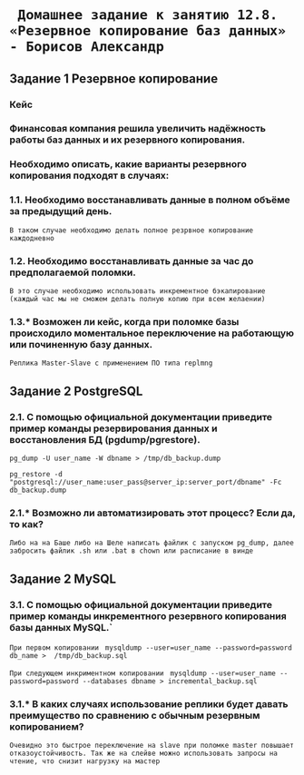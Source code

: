 # ` Домашнее задание к занятию 12.8. «Резервное копирование баз данных» - Борисов Александр`

## Задание 1 Резервное копирование

### Кейс

### Финансовая компания решила увеличить надёжность работы баз данных и их резервного копирования.

### Необходимо описать, какие варианты резервного копирования подходят в случаях:

### 1.1. Необходимо восстанавливать данные в полном объёме за предыдущий день.
`В таком случае необходимо делать полное резрвное копирование каждодневно`

### 1.2. Необходимо восстанавливать данные за час до предполагаемой поломки.
`В это случае необходимо использовать инкрементное бэкапирование (каждый час мы не сможем делать полную копию при всем желаении)`

### 1.3.* Возможен ли кейс, когда при поломке базы происходило моментальное переключение на работающую или починенную базу данных.
`Реплика Master-Slave c применением ПО типа replmng`


## Задание 2 PostgreSQL

### 2.1. С помощью официальной документации приведите пример команды резервирования данных и восстановления БД (pgdump/pgrestore).

`pg_dump -U user_name -W dbname > /tmp/db_backup.dump`

`pg_restore -d "postgresql://user_name:user_pass@server_ip:server_port/dbname" -Fc db_backup.dump`

### 2.1.* Возможно ли автоматизировать этот процесс? Если да, то как?
`Либо на на Баше либо на Шеле написать файлик с запуском pg_dump, далее забросить файлик .sh или .bat в chown или расписание в винде`


## Задание 2 MySQL

### 3.1. С помощью официальной документации приведите пример команды инкрементного резервного копирования базы данных MySQL.`

`При первом копировании`
` mysqldump --user=user_name --password=password db_name >  /tmp/db_backup.sql`

`При следующем инкриментном копировании`
` mysqldump --user=user_name --password=password --databases dbname > incremental_backup.sql`

### 3.1.* В каких случаях использование реплики будет давать преимущество по сравнению с обычным резервным копированием?
`Очевидно это быстрое переключение на slave при поломке master повышает отказоустойчивость. Так же на слейве можно использовать запросы на чтение, что снизит нагрузку на мастер`

